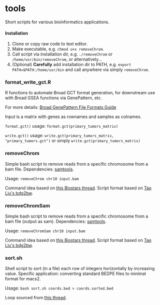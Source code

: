 # tools
Short scripts for various bioinformatics applications.

#### Installation

1. Clone or copy raw code to text editor.
2. Make executable, e.g. `chmod u+x removeChrom`.
3. Call script via installation dir, e.g. `./removeChrom` or `/home/usr/bin/removeChrom`, or alternatively...
4. (Optional) **Carefully** add installation dir to PATH, e.g. `export PATH=$PATH:/home/usr/bin` and call anywhere via simply `removeChrom`.

### format_write_gct.R

R functions to automate Broad GCT format generation, for downstream use with Broad GSEA functions via GenePattern, etc.

For more details: [Broad GenePattern File Formats Guide](http://software.broadinstitute.org/cancer/software/genepattern/file-formats-guide)

Input is a matrix with genes as rownames and samples as colnames.

`format.gct()` usage:  `format.gct(primary_tumors_matrix)`

`write.gct()` usage: `write.gct(primary_tumors_matrix, "primary_tumors.gct")` or simply `write.gct(primary_tumors_matrix)`

### removeChrom

Simple bash script to remove reads from a specific chromosome from a bam file. Dependencies: [samtools](http://samtools.sourceforge.net/).

Usage: `removeChrom chr10 input.bam`

Command idea based on [this Biostars thread](https://www.biostars.org/p/128967/). Script format based on [Tao Liu's bdg2bw](https://gist.github.com/taoliu/2469050).

### removeChromSam

Simple bash script to remove reads from a specific chromosome from a bam file (output as sam). Dependencies: [samtools](http://samtools.sourceforge.net/).

Usage: `removeChromSam chr10 input.bam`

Command idea based on [this Biostars thread](https://www.biostars.org/p/128967/). Script format based on [Tao Liu's bdg2bw](https://gist.github.com/taoliu/2469050).

### sort.sh

Shell script to sort (in a file) each row of integers horizontally by increasing value. Specific application: converting standard BEDPE files to minimal format for macs2.

Usage: `bash sort.sh coords.bed > coords.sorted.bed`

Loop sourced from [this thread](https://www.unix.com/shell-programming-and-scripting/180835-sort-each-row-horizontally-awk-any.html
).
